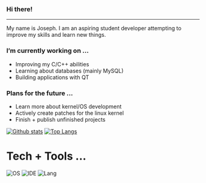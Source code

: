 ### Hi there!

----------------------------------

My name is Joseph. I am an aspiring student developer attempting to improve my skills and learn new things.

### I’m currently working on ...

  - Improving my C/C++ abilities
  - Learning about databases (mainly MySQL)
  - Building applications with QT
  
### Plans for the future ... 

  - Learn more about kernel/OS development 
  - Actively create patches for the linux kernel
  - Finish + publish unfinished projects
  
[![Github stats](https://github-readme-stats.vercel.app/api?username=Joe-Todd0)](https://github.com/anuraghazra/github-readme-stats)
[![Top Langs](https://github-readme-stats.vercel.app/api/top-langs/?username=Joe-Todd0)](https://github.com/anuraghazra/github-readme-stats)

# Tech + Tools ... 
![OS](https://img.shields.io/badge/OS-Gentoo-purple) ![IDE](https://img.shields.io/badge/IDE-VIM-purple) ![Lang](https://img.shields.io/badge/Lang-C/C++-purple)
